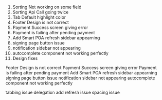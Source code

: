 1. Sorting Not working on some field
2. Sorting Api Call going twice
3. Tab Default highlight color
4. Footer Design is not correct
5. Payment Success screen giving error
6. Payment is failing after pending payment
7. Add Smart POA refresh sidebar appearning
8. signing page button issue
9. notification sidebar not appearing
10. autocomplete component not working perfectly
11. Design fixes


Footer Design is not correct
Payment Success screen giving error
Payment is failing after pending payment
Add Smart POA refresh sidebar appearning
signing page button issue
notification sidebar not appearing
autocomplete component not working perfectly




tabbing issue
delegation add refresh issue
spacing issue
